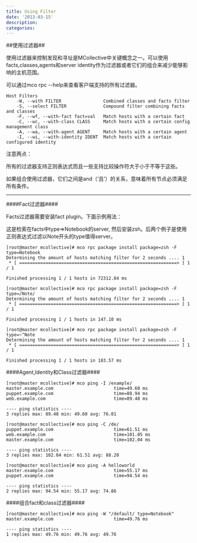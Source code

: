 ```yaml
---
title: Using Filter
date: '2013-03-15'
description:
categories:
---
```

##使用过滤器##

使用过滤器来控制发现和寻址是MCollective中关键概念之一。可以使用facts,classes,agents和server identity作为过滤器或者它们的组合来减少能够影响的主机范围。

可以通过mco rpc --help来查看客户端支持的所有过滤器。

    Host Filters
        -W, --with FILTER                Combined classes and facts filter
        -S, --select FILTER              Compound filter combining facts and classes
        -F, --wf, --with-fact fact=val   Match hosts with a certain fact
        -C, --wc, --with-class CLASS     Match hosts with a certain config management class
        -A, --wa, --with-agent AGENT     Match hosts with a certain agent
        -I, --wi, --with-identity IDENT  Match hosts with a certain configured identity
    
注意两点：

所有的过滤器支持正则表达式而且一些支持比较操作符大于小于不等于这些。

如果组合使用过滤器，它们之间是and（‘且’）的关系，意味着所有节点必须满足所有条件。

***

####Fact过滤器####

Facts过滤器需要安装fact plugin。下面示例用法：

这是检索在facts中type=>Notebook的server, 然后安装zsh。后两个例子是使用正则表达式过滤以Note开头的type值得server。

    [root@master mcollective]# mco rpc package install package=zsh -F type=Notebook
    Determining the amount of hosts matching filter for 2 seconds .... 1
     * [ ============================================================> ] 1 / 1

    Finished processing 1 / 1 hosts in 72312.84 ms

    [root@master mcollective]# mco rpc package install package=zsh -F type=/Note/
    Determining the amount of hosts matching filter for 2 seconds .... 1
     * [ ============================================================> ] 1 / 1

    Finished processing 1 / 1 hosts in 147.10 ms

    [root@master mcollective]# mco rpc package install package=zsh -F type=~^Note
    Determining the amount of hosts matching filter for 2 seconds .... 1
     * [ ============================================================> ] 1 / 1

    Finished processing 1 / 1 hosts in 183.57 ms

####Agent,Identity和Class过滤器####

    [root@master mcollective]# mco ping -I /example/
    master.example.com                       time=49.60 ms
    puppet.example.com                       time=88.94 ms
    web.example.com                          time=89.48 ms

    ---- ping statistics ----
    3 replies max: 89.48 min: 49.60 avg: 76.01

    [root@master mcollective]# mco ping -C /de/
    puppet.example.com                       time=61.51 ms
    web.example.com                          time=101.05 ms
    master.example.com                       time=102.04 ms

    ---- ping statistics ----
    3 replies max: 102.04 min: 61.51 avg: 88.20

    [root@master mcollective]# mco ping -A helloworld
    master.example.com                       time=55.17 ms
    puppet.example.com                       time=94.54 ms

    ---- ping statistics ----
    2 replies max: 94.54 min: 55.17 avg: 74.86
    
####组合fact和class过滤器####

    [root@master mcollective]# mco ping -W "/default/ type=Notebook"
    master.example.com                       time=49.76 ms

    ---- ping statistics ----
    1 replies max: 49.76 min: 49.76 avg: 49.76

